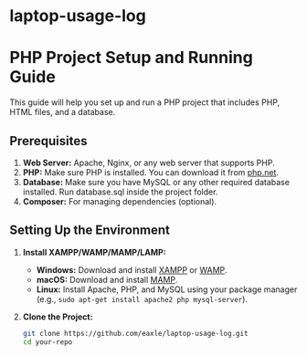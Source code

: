 # laptop-usage-log
# PHP Project Setup and Running Guide

This guide will help you set up and run a PHP project that includes PHP, HTML files, and a database.

## Prerequisites

1. **Web Server:** Apache, Nginx, or any web server that supports PHP.
2. **PHP:** Make sure PHP is installed. You can download it from [php.net](https://www.php.net/downloads).
3. **Database:** Make sure you have MySQL or any other required database installed. Run database.sql inside the project folder.
4. **Composer:** For managing dependencies (optional).

## Setting Up the Environment

1. **Install XAMPP/WAMP/MAMP/LAMP:**
   - **Windows:** Download and install [XAMPP](https://www.apachefriends.org/index.html) or [WAMP](http://www.wampserver.com/en/).
   - **macOS:** Download and install [MAMP](https://www.mamp.info/en/).
   - **Linux:** Install Apache, PHP, and MySQL using your package manager (e.g., `sudo apt-get install apache2 php mysql-server`).

2. **Clone the Project:**
   ```sh
   git clone https://github.com/eaxle/laptop-usage-log.git
   cd your-repo
